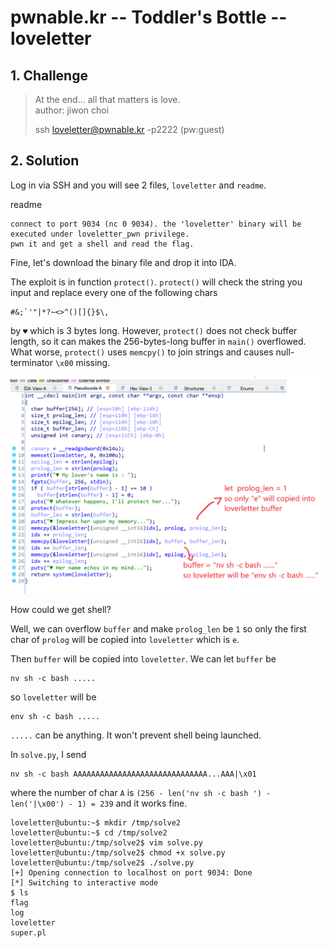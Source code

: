 # pwnable.kr -- Toddler's Bottle -- loveletter

## 1. Challenge

> At the end... all that matters is love.  
> author: jiwon choi  
>   
> ssh loveletter@pwnable.kr -p2222 (pw:guest)  

## 2. Solution

Log in via SSH and you will see 2 files, `loveletter` and `readme`.

readme
```
connect to port 9034 (nc 0 9034). the 'loveletter' binary will be executed under loveletter_pwn privilege.
pwn it and get a shell and read the flag.
```

Fine, let's download the binary file and drop it into IDA.

The exploit is in function `protect()`. `protect()` will check the string you input and replace every one of the following chars 

```
#&;`'"|*?~<>^()[]{}$\,
```

by `♥` which is 3 bytes long. However, `protect()` does not check buffer length, so it can makes the 256-bytes-long buffer in `main()` overflowed. What worse, `protect()` uses `memcpy()` to join strings and causes null-terminator `\x00` missing. 

![](pic1.png)

How could we get shell?

Well, we can overflow `buffer` and make `prolog_len` be `1` so only the first char of `prolog` will be copied into `loveletter` which is `e`. 

Then `buffer` will be copied into `loveletter`. We can let `buffer` be 

```
nv sh -c bash .....
```

so `loveletter` will be 

```
env sh -c bash .....
```

`.....` can be anything. It won't prevent shell being launched.

In `solve.py`, I send

```
nv sh -c bash AAAAAAAAAAAAAAAAAAAAAAAAAAAAAA...AAA|\x01
```

where the number of char `A` is `(256 - len('nv sh -c bash ') - len('|\x00') - 1) = 239` and it works fine.

```
loveletter@ubuntu:~$ mkdir /tmp/solve2
loveletter@ubuntu:~$ cd /tmp/solve2
loveletter@ubuntu:/tmp/solve2$ vim solve.py
loveletter@ubuntu:/tmp/solve2$ chmod +x solve.py
loveletter@ubuntu:/tmp/solve2$ ./solve.py
[+] Opening connection to localhost on port 9034: Done
[*] Switching to interactive mode
$ ls
flag
log
loveletter
super.pl
```


